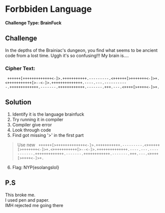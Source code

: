 # Forbbiden Language

**Challenge Type: BrainFuck**  

## Challenge

In the depths of the Brainiac's dungeon, you find what seems to be ancient code from a lost time. Uggh it's so confusing!!! My brain is....

### Cipher Text: 

``` ++++++[+++++++++++++<-]>.+++++++++++.---------.<++++++[>+++++++<-]>+.<+++++++++++[>--<-]>.++++++++++++++.----.---.-----------.+++++++++++++.-------.++++++++++++.-------.+++.---.<++++[>++++<-]>+.```

## Solution 

1) Identify it is the language brainfuck
2) Try running it in compiler
3) Compiler give error
4) Look through code
5) Find got missing '>' in the first part
> Use new ``` ++++++[>+++++++++++++<-]>.+++++++++++.---------.<++++++[>+++++++<-]>+.<+++++++++++[>--<-]>.++++++++++++++.----.---.-----------.+++++++++++++.-------.++++++++++++.-------.+++.---.<++++[>++++<-]>+.```
6) Flag: NYP{esolangslol}

## P.S

This broke me. 
<br>
I used pen and paper. 
<br>
IMH rejected me going there